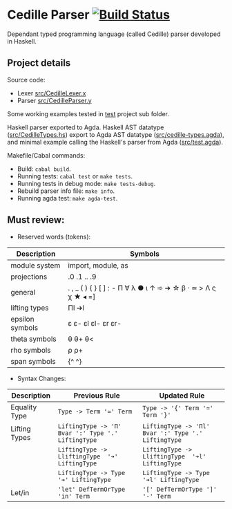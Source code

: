 # Cedille Parser [![Build Status](https://travis-ci.org/ernius/cedilleparser.svg?branch=master)](https://travis-ci.org/ernius/cedilleparser)

Dependant typed programming language (called Cedille) parser developed in Haskell.

## Project details

Source code:
 * Lexer  [src/CedilleLexer.x](src/CedilleLexer.x)
 * Parser [src/CedilleParser.y](src/CedilleParser.y)

Some working examples tested in [test](test) project sub folder.

Haskell parser exported to Agda. Haskell AST datatype ([src/CedilleTypes.hs](src/CedilleTypes.agda)) export to Agda AST datatype ([src/cedille-types.agda](src/cedille-types.agda)), and minimal example calling the Haskell's parser from Agda ([src/test.agda](src/test.agda)).

Makefile/Cabal commands:
 * Build: `cabal build`.
 * Running tests: `cabal test` or `make tests`.
 * Running tests in debug mode: `make tests-debug`.
 * Rebuild parser info file: `make info`.
 * Running agda test: `make agda-test`.



## Must review:

* Reserved words (tokens): 

Description	          | Symbols
----------------------|----------
module system         | import, module, as
projections           | .0 .1 .. .9
general               | . , _ ( ) { } [ ] : - Π ∀ λ ● ι ↑ ➾ ➔ ☆ β · ≃ > Λ ς χ ★ ◂ =]
lifting types         | Πl ➔l
epsilon symbols       | ε ε- εl εl- εr εr-
theta symbols         | θ θ+ θ<
rho symbols           | ρ ρ+
span symbols          | {^ ^}
   
* Syntax Changes: 

Description   | Previous Rule                                                 | Updated Rule
--------------|---------------------------------------------------------------|----------------
Equality Type | `Type -> Term '≃' Term`                                    | `Type -> '{' Term '≃' Term '}'`
Lifting Types |	`LiftingType -> 'Π' Bvar ':' Type '.' LiftingType`     | `LiftingType -> 'Πl' Bvar ':' Type '.' LiftingType`
              | `LiftingType -> LliftingType  '➔' LiftingType`         | `LiftingType -> LliftingType  '➔l' LiftingType`
              | `LiftingType -> Type          '➔' LiftingType`         | `LiftingType -> Type          '➔l' LiftingType`
Let/in        |	`'let' DefTermOrType 'in' Term`                          | `'[' DefTermOrType ']' '-' Term`
